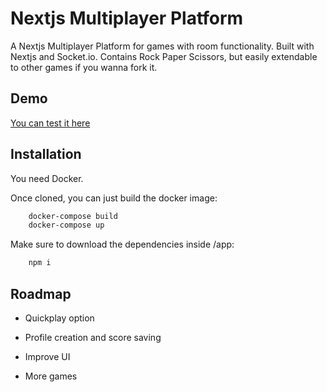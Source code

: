 
# Nextjs Multiplayer Platform

A Nextjs Multiplayer Platform for games with room functionality. Built with Nextjs and Socket.io. Contains Rock Paper Scissors, but easily extendable to other games if you wanna fork it. 


## Demo

[You can test it here](http://137.184.83.232:3000/play)


## Installation

You need Docker. 

Once cloned, you can just build the docker image:

```bash
    docker-compose build
    docker-compose up
```

Make sure to download the dependencies inside /app:
```bash
    npm i
```
    
## Roadmap

- Quickplay option

- Profile creation and score saving

- Improve UI

- More games

